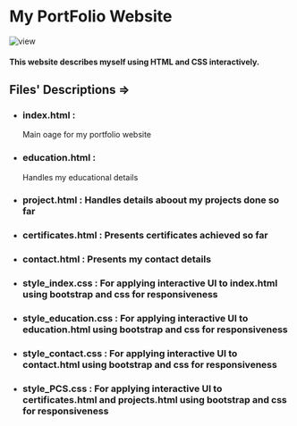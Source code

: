 # My PortFolio Website
![view](https://github.com/ghoshsubhradeep/MyPortfolio.github.io/assets/83386252/00043529-2a6d-4ffe-a164-14085591ebd3)


#### This website describes myself using HTML and CSS interactively.

## Files' Descriptions =>
- ### index.html :
  Main oage for my portfolio website
- ### education.html :
  Handles my educational details
- ### project.html : Handles details aboout my projects done so far
- ### certificates.html : Presents certificates achieved so far
- ### contact.html : Presents my contact details 
- ### style_index.css : For applying interactive UI to index.html using bootstrap and css for responsiveness
- ### style_education.css : For applying interactive UI to education.html using bootstrap and css for responsiveness
- ### style_contact.css : For applying interactive UI to contact.html using bootstrap and css for responsiveness
- ### style_PCS.css : For applying interactive UI to certificates.html and projects.html using bootstrap and css for responsiveness

